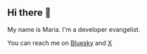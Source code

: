 ## Hi there 👋

My name is Maria. I'm a developer evangelist.

You can reach me on [Bluesky](https://bsky.app/profile/mariablake.bsky.social) and [X](https://x.com/mariablakex)

<!--
**maria-blake/maria-blake** is a ✨ _special_ ✨ repository because its `README.md` (this file) appears on your GitHub profile.

Here are some ideas to get you started:

- 🔭 I’m currently working on ...
- 🌱 I’m currently learning ...
- 👯 I’m looking to collaborate on ...
- 🤔 I’m looking for help with ...
- 💬 Ask me about ...
- 📫 How to reach me: ...
- 😄 Pronouns: ...
- ⚡ Fun fact: ...
-->
